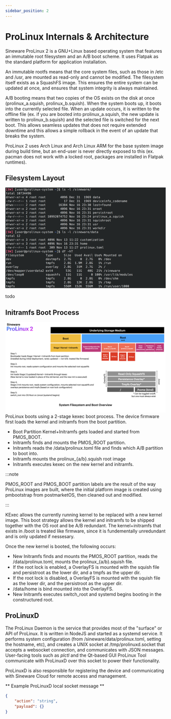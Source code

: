 ```yaml
---
sidebar_position: 2
---
```


# ProLinux Internals & Architecture

Sineware ProLinux 2 is a GNU+Linux based operating system that features an immutable root filesystem and an A/B boot scheme. It uses Flatpak as the standard platform for application installation.

An immutable rootfs means that the core system files, such as those in /etc and /usr, are mounted as read-only and cannot be modified. The filesystem itself exists as a SquashFS image. This ensures the entire system can be updated at once, and ensures that system integrity is always maintained.

A/B booting means that two copies of the OS exists on the disk at once (prolinux\_a.squish, prolinux\_b.squish). When the system boots up, it boots into the currently selected file. When an update occurs, it is written to the offline file (ex. if you are booted into prolinux\_a.squish, the new update is written to prolinux\_b.squish) and the selected file is switched for the next boot. This allows seamless updates that does not require extended downtime and this allows a simple rollback in the event of an update that breaks the system.

ProLinux 2 uses Arch Linux and Arch Linux ARM for the base system image during build time, but an end-user is never directly exposed to this (ex. pacman does not work with a locked root, packages are installed in Flatpak runtimes).

## Filesystem Layout

![ls output of the disk/real root](./assets/prolinux-realroot-ls.png)

todo

## Initramfs Boot Process
![infographic of the boot process](./assets/prolinux-boot-infographic.png)
ProLinux boots using a 2-stage kexec boot process. The device firmware first loads the kernel and initramfs from the boot partition.
- Boot Partition Kernel+Initramfs gets loaded and started from PMOS\_BOOT.
- Initramfs finds and mounts the PMOS\_ROOT partition. 
- Initramfs reads the /data/prolinux.toml file and finds which A/B partition to boot into.
- Initramfs mounts the prolinux\_{a/b}.squish root image
- Initramfs executes kexec on the new kernel and initramfs.

:::note

PMOS_ROOT and PMOS_BOOT partition labels are the result of the way ProLinux images are built, where the initial platform image is created using pmbootstrap from postmarketOS, then cleaned out and modified.

:::

KExec allows the currently running kernel to be replaced with a new kernel image. This boot strategy allows the kernel and initramfs to be shipped together with the OS root and be A/B redundant. The kernel+initramfs that exists in /boot is treated like firmware, since it is fundementally unredundant and is only updated if nessesary.

Once the new kernel is booted, the following occurs:
- New Initramfs finds and mounts the PMOS\_ROOT partition, reads the /data/prolinux.toml, mounts the prolinux\_{a/b}.squish file.
- If the root lock is enabled, a OverlayFS is mounted with the squish file and persistroot as the lower dir, and a tmpfs as the upper dir.
- If the root lock is disabled, a OverlayFS is mounted with the squish file as the lower dir, and the persistroot as the upper dir.
- /data/home is bind mounted into the OverlayFS.
- New Initramfs executes switch\_root and systemd begins booting in the constructured root.

## ProLinuxD
The ProLinux Daemon is the service that provides most of the "surface" or API of ProLinux. It is written in NodeJS and started as a systemd service. It performs system configuration (from /sineware/data/prolinux.toml, setting the hostname, etc), and creates a UNIX socket at /tmp/prolinuxd.socket that accepts a websocket connection, and communicates with JSON messages. User-facing tools such as *plctl* and the Qt-based GUI ProLinux Tool communicate with ProLinuxD over this socket to power their functionality.

ProLinuxD is also responsible for registering the device and communicating with Sineware Cloud for remote access and management.

** Example ProLinuxD local socket message **
```json
{
    "action": "string",
    "payload": {}
}
```